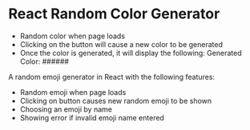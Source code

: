 # React Random Color Generator

- Random color when page loads
- Clicking on the button will cause a new color to be generated
- Once the color is generated, it will display the following:
  Generated Color: ######

A random emoji generator in React with the following features:

- Random emoji when page loads
- Clicking on button causes new random emoji to be shown
- Choosing an emoji by name
- Showing error if invalid emoji name entered
